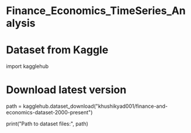 # Finance_Economics_TimeSeries_Analysis

# Dataset from Kaggle
import kagglehub

# Download latest version
path = kagglehub.dataset_download("khushikyad001/finance-and-economics-dataset-2000-present")

print("Path to dataset files:", path)
